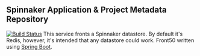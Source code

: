 Spinnaker Application & Project Metadata Repository
------------------------------------
[![Build Status](https://api.travis-ci.org/spinnaker/front50.svg?branch=master)](https://travis-ci.org/spinnaker/front50)
This service fronts a Spinnaker datastore. By default it's Redis, however, it's intended that any datastore could work. 
Front50 written using [Spring Boot][0]. 

[0]:http://projects.spring.io/spring-boot/
